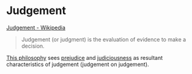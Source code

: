 # Judgement

<a href="http://en.wikipedia.org/wiki/Judgement" target="_blank">Judgement - Wikipedia</a>

> Judgement (or judgment) is the evaluation of evidence to make a decision.

[This philosophy](./this-philosophy.md) sees [prejudice](./prejudice.md) and [judiciousness](./judicious.md) as resultant characteristics of judgement (judgement on judgement).
